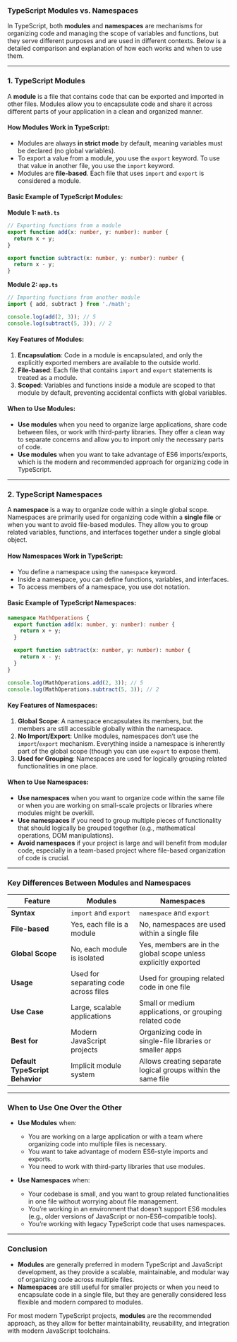 ### **TypeScript Modules vs. Namespaces**

In TypeScript, both **modules** and **namespaces** are mechanisms for organizing code and managing the scope of variables and functions, but they serve different purposes and are used in different contexts. Below is a detailed comparison and explanation of how each works and when to use them.

---

### **1. TypeScript Modules**

A **module** is a file that contains code that can be exported and imported in other files. Modules allow you to encapsulate code and share it across different parts of your application in a clean and organized manner. 

#### **How Modules Work in TypeScript:**

- Modules are always **in strict mode** by default, meaning variables must be declared (no global variables).
- To export a value from a module, you use the `export` keyword. To use that value in another file, you use the `import` keyword.
- Modules are **file-based**. Each file that uses `import` and `export` is considered a module.

#### **Basic Example of TypeScript Modules:**

**Module 1: `math.ts`**

```typescript
// Exporting functions from a module
export function add(x: number, y: number): number {
  return x + y;
}

export function subtract(x: number, y: number): number {
  return x - y;
}
```

**Module 2: `app.ts`**

```typescript
// Importing functions from another module
import { add, subtract } from './math';

console.log(add(2, 3)); // 5
console.log(subtract(5, 3)); // 2
```

#### **Key Features of Modules:**

1. **Encapsulation**: Code in a module is encapsulated, and only the explicitly exported members are available to the outside world.
2. **File-based**: Each file that contains `import` and `export` statements is treated as a module.
3. **Scoped**: Variables and functions inside a module are scoped to that module by default, preventing accidental conflicts with global variables.

#### **When to Use Modules:**

- **Use modules** when you need to organize large applications, share code between files, or work with third-party libraries. They offer a clean way to separate concerns and allow you to import only the necessary parts of code.
- **Use modules** when you want to take advantage of ES6 imports/exports, which is the modern and recommended approach for organizing code in TypeScript.

---

### **2. TypeScript Namespaces**

A **namespace** is a way to organize code within a single global scope. Namespaces are primarily used for organizing code within a **single file** or when you want to avoid file-based modules. They allow you to group related variables, functions, and interfaces together under a single global object.

#### **How Namespaces Work in TypeScript:**

- You define a namespace using the `namespace` keyword.
- Inside a namespace, you can define functions, variables, and interfaces.
- To access members of a namespace, you use dot notation.

#### **Basic Example of TypeScript Namespaces:**

```typescript
namespace MathOperations {
  export function add(x: number, y: number): number {
    return x + y;
  }

  export function subtract(x: number, y: number): number {
    return x - y;
  }
}

console.log(MathOperations.add(2, 3)); // 5
console.log(MathOperations.subtract(5, 3)); // 2
```

#### **Key Features of Namespaces:**

1. **Global Scope**: A namespace encapsulates its members, but the members are still accessible globally within the namespace.
2. **No Import/Export**: Unlike modules, namespaces don’t use the `import`/`export` mechanism. Everything inside a namespace is inherently part of the global scope (though you can use `export` to expose them).
3. **Used for Grouping**: Namespaces are used for logically grouping related functionalities in one place.

#### **When to Use Namespaces:**

- **Use namespaces** when you want to organize code within the same file or when you are working on small-scale projects or libraries where modules might be overkill.
- **Use namespaces** if you need to group multiple pieces of functionality that should logically be grouped together (e.g., mathematical operations, DOM manipulations).
- **Avoid namespaces** if your project is large and will benefit from modular code, especially in a team-based project where file-based organization of code is crucial.

---

### **Key Differences Between Modules and Namespaces**

| Feature                      | **Modules**                               | **Namespaces**                        |
|------------------------------|-------------------------------------------|---------------------------------------|
| **Syntax**                    | `import` and `export`                     | `namespace` and `export`              |
| **File-based**                | Yes, each file is a module                | No, namespaces are used within a single file |
| **Global Scope**              | No, each module is isolated               | Yes, members are in the global scope unless explicitly exported |
| **Usage**                     | Used for separating code across files     | Used for grouping related code in one file |
| **Use Case**                  | Large, scalable applications              | Small or medium applications, or grouping related code |
| **Best for**                  | Modern JavaScript projects                | Organizing code in single-file libraries or smaller apps |
| **Default TypeScript Behavior** | Implicit module system                    | Allows creating separate logical groups within the same file |

---

### **When to Use One Over the Other**

- **Use Modules** when:
  - You are working on a large application or with a team where organizing code into multiple files is necessary.
  - You want to take advantage of modern ES6-style imports and exports.
  - You need to work with third-party libraries that use modules.
  
- **Use Namespaces** when:
  - Your codebase is small, and you want to group related functionalities in one file without worrying about file management.
  - You’re working in an environment that doesn’t support ES6 modules (e.g., older versions of JavaScript or non-ES6-compatible tools).
  - You’re working with legacy TypeScript code that uses namespaces.

---

### **Conclusion**

- **Modules** are generally preferred in modern TypeScript and JavaScript development, as they provide a scalable, maintainable, and modular way of organizing code across multiple files.
- **Namespaces** are still useful for smaller projects or when you need to encapsulate code in a single file, but they are generally considered less flexible and modern compared to modules. 

For most modern TypeScript projects, **modules** are the recommended approach, as they allow for better maintainability, reusability, and integration with modern JavaScript toolchains.
